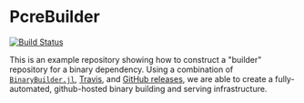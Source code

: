 # PcreBuilder

[![Build Status](https://travis-ci.org/staticfloat/PcreBuilder.svg?branch=master)](https://travis-ci.org/staticfloat/PcreBuilder)

This is an example repository showing how to construct a "builder" repository for a binary dependency.  Using a combination of [`BinaryBuilder.jl`](https://github.com/staticfloat/BinaryBuilder.jl), [Travis](https://travis-ci.org), and [GitHub releases](https://docs.travis-ci.com/user/deployment/releases/), we are able to create a fully-automated, github-hosted binary building and serving infrastructure.
